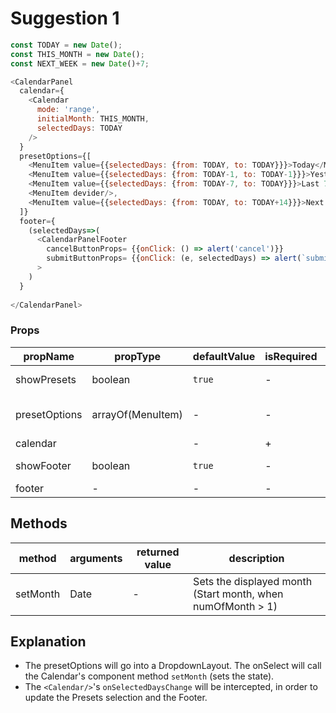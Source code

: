 # Suggestion 1

```js
const TODAY = new Date();
const THIS_MONTH = new Date();
const NEXT_WEEK = new Date()+7;

<CalendarPanel
  calendar={
    <Calendar 
      mode: 'range',
      initialMonth: THIS_MONTH,
      selectedDays: TODAY
    />
  }
  presetOptions={[
    <MenuItem value={{selectedDays: {from: TODAY, to: TODAY}}}>Today</MenuItem>,
    <MenuItem value={{selectedDays: {from: TODAY-1, to: TODAY-1}}}>Yesterday</MenuItem>,
    <MenuItem value={{selectedDays: {from: TODAY-7, to: TODAY}}}>Last 7 days</MenuItem>,
    <MenuItem devider/>,
    <MenuItem value={{selectedDays: {from: TODAY, to: TODAY+14}}}>Next 14 days</MenuItem>
  ]}
  footer={
    (selectedDays=>(
      <CalendarPanelFooter
        cancelButtonProps= {{onClick: () => alert('cancel')}}
        submitButtonProps= {{onClick: (e, selectedDays) => alert(`submit - ${selectedDays}`)}}
      >
    )
  }
  
</CalendarPanel>
```


### Props

| propName       | propType | defaultValue | isRequired | description  |
| ---            | ---      | ---          | ---        | ---          |
| showPresets | boolean | `true` | - | Shows presets pane |
| presetOptions | arrayOf(MenuItem) | - | - | Array of options (DropdownLayout options) |
| calendar | <Calendar/> | - | + | - |
| showFooter | boolean | `true` | - | Shows footer pane |
| footer | - | - | - | - |


## Methods

| method   | arguments | returned value | description   |
| -------- | --------- | -------------- | ------------- |
| setMonth | Date      | -        | Sets the displayed month (Start month, when numOfMonth > 1) |

## Explanation

- The presetOptions will go into a DropdownLayout. The onSelect will call the Calendar's component method `setMonth` (sets the state).
- The `<Calendar/>`'s `onSelectedDaysChange` will be intercepted, in order to update the Presets selection and the Footer.
